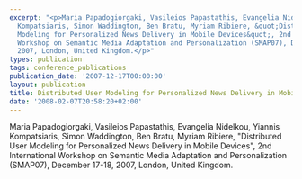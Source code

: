 ```yaml
---
excerpt: "<p>Maria Papadogiorgaki, Vasileios Papastathis, Evangelia Nidelkou, Yiannis
  Kompatsiaris, Simon Waddington, Ben Bratu, Myriam Ribiere, &quot;Distributed User
  Modeling for Personalized News Delivery in Mobile Devices&quot;, 2nd International
  Workshop on Semantic Media Adaptation and Personalization (SMAP07), December 17-18,
  2007, London, United Kingdom.</p>"
types: publication
tags: conference_publications
publication_date: '2007-12-17T00:00:00'
layout: publication
title: Distributed User Modeling for Personalized News Delivery in Mobile Devices
date: '2008-02-07T20:58:20+02:00'
---
```

<p>Maria Papadogiorgaki, Vasileios Papastathis, Evangelia Nidelkou, Yiannis Kompatsiaris, Simon Waddington, Ben Bratu, Myriam Ribiere, &quot;Distributed User Modeling for Personalized News Delivery in Mobile Devices&quot;, 2nd International Workshop on Semantic Media Adaptation and Personalization (SMAP07), December 17-18, 2007, London, United Kingdom.</p>
